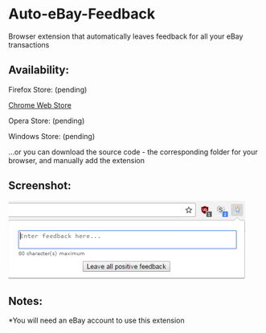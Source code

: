 # Auto-eBay-Feedback

Browser extension that automatically leaves feedback for all your eBay transactions

## Availability:
Firefox Store: (pending)

[Chrome Web Store](https://chrome.google.com/webstore/detail/auto-ebay-feedback/hhagpffmkdoppgkfdonjlidkjlljehob)

Opera Store: (pending)

Windows Store: (pending)

...or you can download the source code - the corresponding folder for your browser, and manually add the extension

## Screenshot:

![alt tag](https://github.com/milan102/Auto-eBay-Feedback/blob/master/sample%20images/sample.png)



## Notes:

*You will need an eBay account to use this extension
